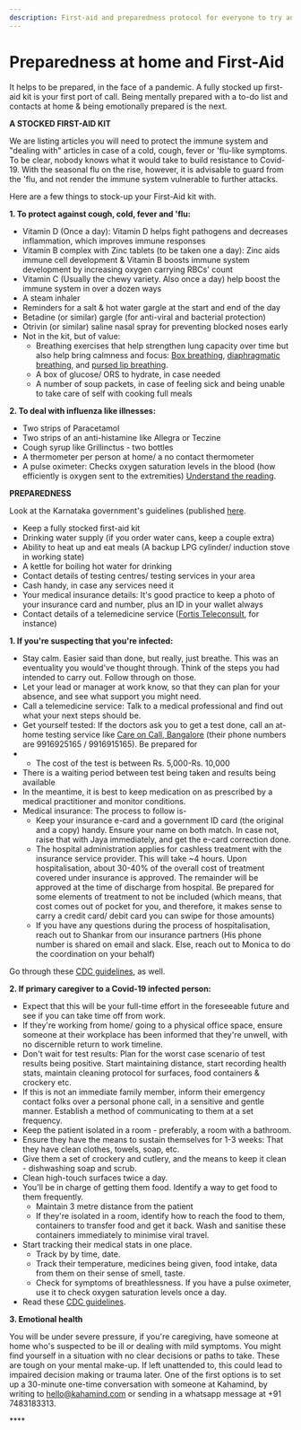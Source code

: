 ```yaml
---
description: First-aid and preparedness protocol for everyone to try and use at home
---
```


# Preparedness at home and First-Aid

It helps to be prepared, in the face of a pandemic. A fully stocked up first-aid kit is your first port of call. Being mentally prepared with a to-do list and contacts at home & being emotionally prepared is the next. 

**A STOCKED FIRST-AID KIT**

We are listing articles you will need to protect the immune system and "dealing with" articles in case of a cold, cough, fever or 'flu-like symptoms. To be clear, nobody knows what it would take to build resistance to Covid-19. With the seasonal flu on the rise, however, it is advisable to guard from the 'flu, and not render the immune system vulnerable to further attacks. 

Here are a few things to stock-up your First-Aid kit with.

**1. To protect against cough, cold, fever and 'flu:**

* Vitamin D \(Once a day\): Vitamin D helps fight pathogens and decreases inflammation, which improves  immune responses
* Vitamin B complex with Zinc tablets \(to be taken one a day\): Zinc aids immune cell development & Vitamin B boosts immune system development by increasing oxygen carrying RBCs' count  
* Vitamin C \(Usually the chewy variety. Also once a day\) help boost the immune system in over a dozen ways
* A steam inhaler
* Reminders for a salt & hot water gargle at the start and end of the day 
* Betadine \(or similar\) gargle \(for anti-viral and bacterial protection\) 
* Otrivin \(or similar\) saline nasal spray for preventing blocked noses early
* Not in the kit, but of value: 
  * Breathing exercises that help strengthen lung capacity over time but also help bring calmness and focus: [Box breathing](https://quietkit.com/box-breathing/), [diaphragmatic breathing](https://www.healthline.com/health/diaphragmatic-breathing#whats-happening), and [pursed lip breathing](https://www.medicalnewstoday.com/articles/325555#other-techniques). 
  * A box of glucose/ ORS to hydrate, in case needed
  * A number of soup packets, in case of feeling sick and being unable to take care of self with cooking full meals

**2. To deal with influenza like illnesses:**

* Two strips of Paracetamol
* Two strips of an anti-histamine like Allegra or Teczine
* Cough syrup like Grillinctus - two bottles
* A thermometer per person at home/ a no contact thermometer
* A pulse oximeter: Checks oxygen saturation levels in the blood \(how efficiently is oxygen sent to the extremities\) [Understand the reading](https://www.realfirstaid.co.uk/pulse). 

**PREPAREDNESS** 

Look at the Karnataka government's guidelines \(published [here](https://covid19.karnataka.gov.in/storage/pdf-files/Home%20isolation%201st%20July.pdf.pdf).  

* Keep a fully stocked first-aid kit
* Drinking water supply \(if you order  water cans, keep a couple extra\) 
* Ability to heat up and eat meals \(A backup LPG cylinder/  induction stove in working state\) 
* A kettle for boiling hot water for drinking
* Contact details of testing centres/ testing services in your area 
* Cash handy, in case any services need it
* Your medical insurance details: It's good practice to keep a photo of your insurance card and number, plus an ID in your wallet always
* Contact details of a telemedicine service \([Fortis Teleconsult](https://www.fortishealthcare.com/tele-consult), for instance\) 

**1. If you're suspecting that you're infected:** 

* Stay calm. Easier said than done, but really, just breathe. This was an eventuality you would've thought through. Think of the steps you had intended to carry out. Follow through on those. 
* Let your lead or manager at work know, so that they can plan for your absence, and see what support you might need.
* Call a telemedicine service: Talk to a medical professional and find out what your next steps should be. 
* Get yourself tested: If the doctors ask you to get a test done, call an at-home testing service like [Care on Call, Bangalore](https://www.careoncall.co.in/) \(their phone numbers are 9916925165 / 9916915165\). Be prepared for 
*  * The cost of the test is between Rs. 5,000-Rs. 10,000
  * There is a waiting period between test being taken and results being available
  * In the meantime, it is best to keep medication on as prescribed by a medical practitioner and monitor conditions. 
* Medical insurance:  The process to follow is-
  * Keep your insurance e-card and a government ID card \(the original and a copy\) handy. Ensure your name on both match. In case not, raise that with Jaya immediately, and get the e-card correction done.  
  * The hospital administration applies for cashless treatment with the insurance service provider. This will take ~4 hours. Upon hospitalisation, about 30-40% of the overall cost of treatment covered under insurance is approved. The remainder will be approved at the time of discharge from hospital. Be prepared for some elements of treatment to not be included  \(which means, that cost comes out of pocket for you, and therefore, it makes sense to carry a credit card/ debit card you can swipe for those amounts\) 
  * If you have any questions during the process of hospitalisation, reach out to Shankar from our insurance partners \(His phone number is shared on email and slack. Else, reach out to Monica to do the coordination on your behalf\)  

Go through these [CDC guidelines](https://www.cdc.gov/coronavirus/2019-ncov/if-you-are-sick/steps-when-sick.html), as well. 

**2. If primary caregiver to a Covid-19 infected person:** 

* Expect that this will be your full-time effort in the foreseeable future and see if you can take time off from work. 
* If they're working from home/ going to a physical office space, ensure someone at their workplace has been informed that they're unwell, with no discernible return to work timeline.
* Don't wait for test results: Plan for the worst case scenario of test results being positive. Start maintaining distance, start recording health stats, maintain cleaning protocol for surfaces, food containers & crockery etc. 
* If this is not an immediate family member, inform their emergency contact folks over a personal phone call, in a sensitive and gentle manner. Establish a method of communicating to them at a set frequency.
* Keep the patient isolated in a room - preferably, a room with a bathroom. 
* Ensure they have the means to sustain themselves for 1-3 weeks: That they have clean clothes, towels, soap, etc. 
* Give them a set of crockery and cutlery, and the means to keep it clean - dishwashing soap and scrub. 
* Clean high-touch surfaces twice a day. 
* You'll be in charge of getting them food. Identify a way to get food to them frequently.
  * Maintain 3 metre distance from the patient
  * If they're isolated in a room, identify how to reach the food to them, containers to transfer food and get it back. Wash and sanitise these containers immediately to minimise viral travel. 
* Start tracking their medical stats in one place. 
  * Track by by time, date. 
  * Track their temperature, medicines being given, food intake, data from them on their sense of smell, taste. 
  * Check for symptoms of breathlessness. If you have a pulse oximeter, use it to check oxygen saturation levels once a day. 
* Read these [CDC guidelines](https://www.cdc.gov/coronavirus/2019-ncov/if-you-are-sick/care-for-someone.html). 

**3. Emotional health**

You will be under severe pressure, if you're caregiving, have someone at home who's suspected to be ill or dealing with mild symptoms. You might find yourself in a situation with no clear decisions or paths to take. These are tough on your mental make-up. If left unattended to, this could lead to impaired decision making or trauma later. One of the first options is to set up a 30-minute one-time conversation with someone at Kahamind, by writing to hello@kahamind.com or sending in a whatsapp message at +91 7483183313.

\*\*\*\*



